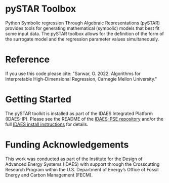 # pySTAR Toolbox
Python Symbolic regression Through Algebraic Representations (pySTAR) provides tools for generating mathematical (symbolic) models that best fit some input data. The pySTAR toolbox allows for the definition of the form of the surrogate model and the regression parameter values simultaneously.

# Reference
If you use this code please cite: "Sarwar, O. 2022, Algorithms for Interpretable High-Dimensional Regression, Carnegie Mellon University."

# Getting Started

The pySTAR toolkit is installed as part of the IDAES Integrated Platform (IDAES-IP). Please see the README of the [IDAES-PSE repository](https://github.com/IDAES/idaes-pse) and/or the full [IDAES install instructions](https://idaes-pse.readthedocs.io/en/stable/tutorials/getting_started/index.html) for details.

# Funding Acknowledgements

This work was conducted as part of the Institute for the Design of Advanced Energy Systems (IDAES) with support through the Crosscutting Research Program within the U.S. Department of Energy’s Office of Fossil Energy and Carbon Management (FECM).

